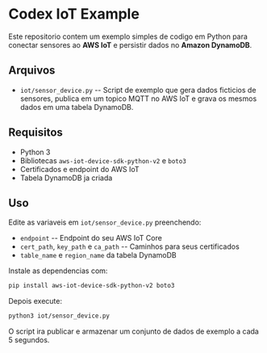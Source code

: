 # Codex IoT Example

Este repositorio contem um exemplo simples de codigo em Python para conectar sensores ao **AWS IoT** e persistir dados no **Amazon DynamoDB**.

## Arquivos

- `iot/sensor_device.py` -- Script de exemplo que gera dados ficticios de sensores, publica em um topico MQTT no AWS IoT e grava os mesmos dados em uma tabela DynamoDB.

## Requisitos

- Python 3
- Bibliotecas `aws-iot-device-sdk-python-v2` e `boto3`
- Certificados e endpoint do AWS IoT
- Tabela DynamoDB ja criada

## Uso

Edite as variaveis em `iot/sensor_device.py` preenchendo:

- `endpoint` -- Endpoint do seu AWS IoT Core
- `cert_path`, `key_path` e `ca_path` -- Caminhos para seus certificados
- `table_name` e `region_name` da tabela DynamoDB

Instale as dependencias com:

```bash
pip install aws-iot-device-sdk-python-v2 boto3
```

Depois execute:

```bash
python3 iot/sensor_device.py
```

O script ira publicar e armazenar um conjunto de dados de exemplo a cada 5 segundos.

